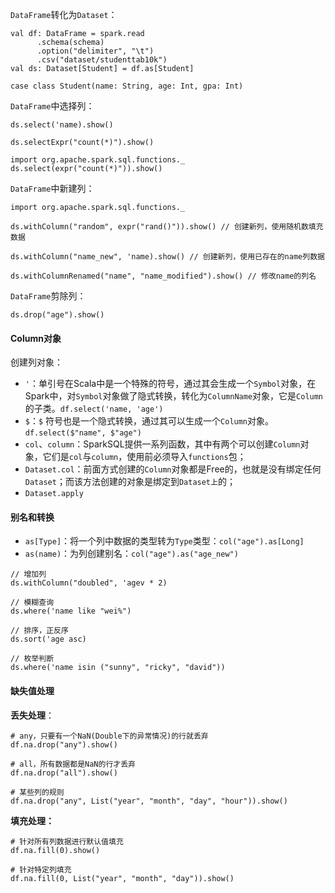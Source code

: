 `DataFrame`转化为`Dataset`：

```
val df: DataFrame = spark.read
      .schema(schema)
      .option("delimiter", "\t")
      .csv("dataset/studenttab10k")
val ds: Dataset[Student] = df.as[Student]

case class Student(name: String, age: Int, gpa: Int)
```



`DataFrame`中选择列：

```
ds.select('name).show()

ds.selectExpr("count(*)").show()

import org.apache.spark.sql.functions._
ds.select(expr("count(*)")).show()
```



`DataFrame`中新建列：

```
import org.apache.spark.sql.functions._

ds.withColumn("random", expr("rand()")).show() // 创建新列，使用随机数填充数据

ds.withColumn("name_new", 'name).show() // 创建新列，使用已存在的name列数据

ds.withColumnRenamed("name", "name_modified").show() // 修改name的列名
```



`DataFrame`剪除列：

```
ds.drop("age").show()
```



#### Column对象

创建列对象：

* `'`：单引号在Scala中是一个特殊的符号，通过其会生成一个`Symbol`对象，在Spark中，对`Symbol`对象做了隐式转换，转化为`ColumnName`对象，它是`Column`的子类。`df.select('name, 'age')`
* `$`：`$` 符号也是一个隐式转换，通过其可以生成一个`Column`对象。`df.select($"name", $"age")`
* `col`、`column`：SparkSQL提供一系列函数，其中有两个可以创建`Column`对象，它们是`col`与`column`，使用前必须导入`functions`包；
* `Dataset.col`：前面方式创建的`Column`对象都是Free的，也就是没有绑定任何`Dataset`；而该方法创建的对象是绑定到`Dataset上`的；
* `Dataset.apply`



#### 别名和转换

* `as[Type]`：将一个列中数据的类型转为`Type`类型：`col("age").as[Long]`
* `as(name)`：为列创建别名：`col("age").as("age_new")`



```
// 增加列
ds.withColumn("doubled", 'agev * 2)

// 模糊查询
ds.where('name like "wei%")

// 排序，正反序
ds.sort('age asc)

// 枚举判断
ds.where('name isin ("sunny", "ricky", "david"))
```



#### 缺失值处理

**丢失处理**：

```
# any，只要有一个NaN(Double下的异常情况)的行就丢弃
df.na.drop("any").show()

# all，所有数据都是NaN的行才丢弃
df.na.drop("all").show()

# 某些列的规则
df.na.drop("any", List("year", "month", "day", "hour")).show()
```



**填充处理：**

```
# 针对所有列数据进行默认值填充
df.na.fill(0).show()

# 针对特定列填充
df.na.fill(0, List("year", "month", "day")).show()
```

























